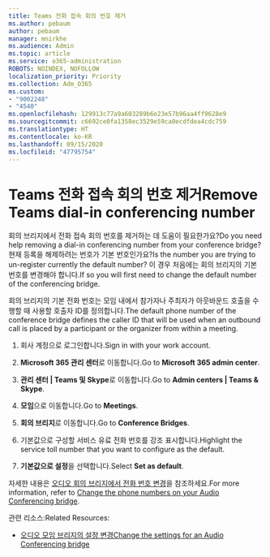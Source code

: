 ```yaml
---
title: Teams 전화 접속 회의 번호 제거
ms.author: pebaum
author: pebaum
manager: mnirkhe
ms.audience: Admin
ms.topic: article
ms.service: o365-administration
ROBOTS: NOINDEX, NOFOLLOW
localization_priority: Priority
ms.collection: Adm_O365
ms.custom:
- "9002248"
- "4540"
ms.openlocfilehash: 129913c77a9a603289b6e23e57b96aa4ff9628e9
ms.sourcegitcommit: c6692ce0fa1358ec3529e59ca0ecdfdea4cdc759
ms.translationtype: HT
ms.contentlocale: ko-KR
ms.lasthandoff: 09/15/2020
ms.locfileid: "47795754"
---
```

# <a name="remove-teams-dial-in-conferencing-number"></a><span data-ttu-id="52885-102">Teams 전화 접속 회의 번호 제거</span><span class="sxs-lookup"><span data-stu-id="52885-102">Remove Teams dial-in conferencing number</span></span>

<span data-ttu-id="52885-103">회의 브리지에서 전화 접속 회의 번호를 제거하는 데 도움이 필요한가요?</span><span class="sxs-lookup"><span data-stu-id="52885-103">Do you need help removing a dial-in conferencing number from your conference bridge?</span></span> <span data-ttu-id="52885-104">현재 등록을 해제하려는 번호가 기본 번호인가요?</span><span class="sxs-lookup"><span data-stu-id="52885-104">Is the number you are trying to un-register currently the default number?</span></span> <span data-ttu-id="52885-105">이 경우 처음에는 회의 브리지의 기본 번호를 변경해야 합니다.</span><span class="sxs-lookup"><span data-stu-id="52885-105">If so you will first need to change the default number of the conferencing bridge.</span></span>

<span data-ttu-id="52885-106">회의 브리지의 기본 전화 번호는 모임 내에서 참가자나 주최자가 아웃바운드 호출을 수행할 때 사용할 호출자 ID를 정의합니다.</span><span class="sxs-lookup"><span data-stu-id="52885-106">The default phone number of the conference bridge defines the caller ID that will be used when an outbound call is placed by a participant or the organizer from within a meeting.</span></span>

1. <span data-ttu-id="52885-107">회사 계정으로 로그인합니다.</span><span class="sxs-lookup"><span data-stu-id="52885-107">Sign in with your work account.</span></span>

2. <span data-ttu-id="52885-108">**Microsoft 365 관리 센터**로 이동합니다.</span><span class="sxs-lookup"><span data-stu-id="52885-108">Go to **Microsoft 365 admin center**.</span></span>

3. <span data-ttu-id="52885-109">**관리 센터 | Teams 및 Skype**로 이동합니다.</span><span class="sxs-lookup"><span data-stu-id="52885-109">Go to **Admin centers | Teams & Skype**.</span></span>

4. <span data-ttu-id="52885-110">**모임**으로 이동합니다.</span><span class="sxs-lookup"><span data-stu-id="52885-110">Go to **Meetings**.</span></span>

5. <span data-ttu-id="52885-111">**회의 브리지**로 이동합니다.</span><span class="sxs-lookup"><span data-stu-id="52885-111">Go to **Conference Bridges**.</span></span>

6. <span data-ttu-id="52885-112">기본값으로 구성할 서비스 유료 전화 번호를 강조 표시합니다.</span><span class="sxs-lookup"><span data-stu-id="52885-112">Highlight the service toll number that you want to configure as the default.</span></span>

7. <span data-ttu-id="52885-113">**기본값으로 설정**을 선택합니다.</span><span class="sxs-lookup"><span data-stu-id="52885-113">Select **Set as default**.</span></span>

<span data-ttu-id="52885-114">자세한 내용은 [오디오 회의 브리지에서 전화 번호 변경](https://docs.microsoft.com/microsoftteams/change-the-phone-numbers-on-your-audio-conferencing-bridge)을 참조하세요.</span><span class="sxs-lookup"><span data-stu-id="52885-114">For more information, refer to [Change the phone numbers on your Audio Conferencing bridge](https://docs.microsoft.com/microsoftteams/change-the-phone-numbers-on-your-audio-conferencing-bridge).</span></span>

<span data-ttu-id="52885-115">관련 리소스:</span><span class="sxs-lookup"><span data-stu-id="52885-115">Related Resources:</span></span>

- [<span data-ttu-id="52885-116">오디오 모임 브리지의 설정 변경</span><span class="sxs-lookup"><span data-stu-id="52885-116">Change the settings for an Audio Conferencing bridge</span></span>](https://docs.microsoft.com/microsoftteams/change-the-settings-for-an-audio-conferencing-bridge)
